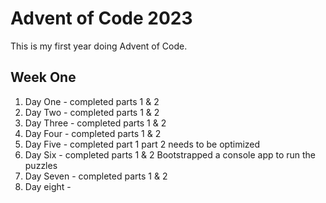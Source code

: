 # Advent of Code 2023

This is my first year doing Advent of Code. 

## Week One
1. Day One - completed parts 1 & 2
2. Day Two - completed parts 1 & 2
3. Day Three - completed parts 1 & 2
4. Day Four - completed parts 1 & 2
5. Day Five - completed part 1 part 2 needs to be optimized
6. Day Six - completed parts 1 & 2 Bootstrapped a console app to run the puzzles
7. Day Seven - completed parts 1 & 2
8. Day eight - 
